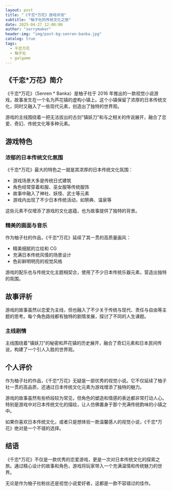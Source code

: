 ```yaml
---
layout: post
title: "《千恋*万花》游戏评测"
subtitle: "柚子社的传统文化之旅"
date: 2025-04-27 12:00:00
author: "sorrymaker"
header-img: "img/post-bg-senren-banka.jpg"
catalog: true
tags:
  - 千恋万花
  - 柚子社
  - galgame
---
```


## 《千恋\*万花》简介

《千恋*万花》（Senren * Banka）是柚子社于 2016 年推出的一款视觉小说游戏，故事发生在一个名为芦花镇的虚构小镇上。这个小镇保留了浓厚的日本传统文化，同时又融入了一些现代元素，创造出了独特的世界观。

游戏的主线围绕着一把无法拔出的古剑"镇妖刀"和与之相关的传说展开，融合了恋爱、奇幻、传统文化等多种元素。

## 游戏特色

### 浓郁的日本传统文化氛围

《千恋\*万花》最大的特色之一就是其浓厚的日本传统文化氛围：

- 游戏场景大多是传统日式建筑
- 角色经常穿着和服、巫女服等传统服饰
- 故事中融入了神社、妖怪、武士等元素
- 游戏内出现了不少日本传统活动，如祭典、温泉等

这些元素不仅增添了游戏的文化底蕴，也为故事提供了独特的背景。

### 精美的画面与音乐

作为柚子社的作品，《千恋\*万花》延续了其一贯的高质量画风：

- 精美细腻的立绘和 CG
- 充满日本传统风情的场景设计
- 色彩鲜明明亮的视觉风格

游戏的配乐也与传统文化主题相契合，使用了不少日本传统乐器元素，营造出独特的氛围。

## 故事评析

游戏的故事虽然以恋爱为主线，但也融入了不少关于传统与现代、责任与自由等主题的思考。每个角色路线都有独特的剧情发展，探讨了不同的人生课题。

### 主线剧情

主线围绕着"镇妖刀"的秘密和芦花镇的历史展开，融合了奇幻元素和日本民间传说，构建了一个引人入胜的世界观。

## 个人评价

作为柚子社的作品，《千恋\*万花》无疑是一部优秀的视觉小说。它不仅延续了柚子社一贯的高品质，还通过日本传统文化元素为游戏增添了独特的魅力。

游戏的故事虽然有些桥段较为常见，但角色的塑造和情感的表达都非常打动人心。特别是游戏中对日本传统文化的描绘，让人仿佛置身于那个充满传统韵味的小镇之中。

如果你喜欢日本传统文化，或者只是想体验一款温馨感人的视觉小说，《千恋\*万花》绝对是一个不错的选择。

## 结语

《千恋\*万花》不仅是一款优秀的恋爱游戏，更是一次对日本传统文化的探索之旅。通过精心设计的故事和角色，游戏将玩家带入一个充满温情和传统魅力的世界。

无论是作为柚子社粉丝还是视觉小说爱好者，这都是一款不容错过的佳作。
